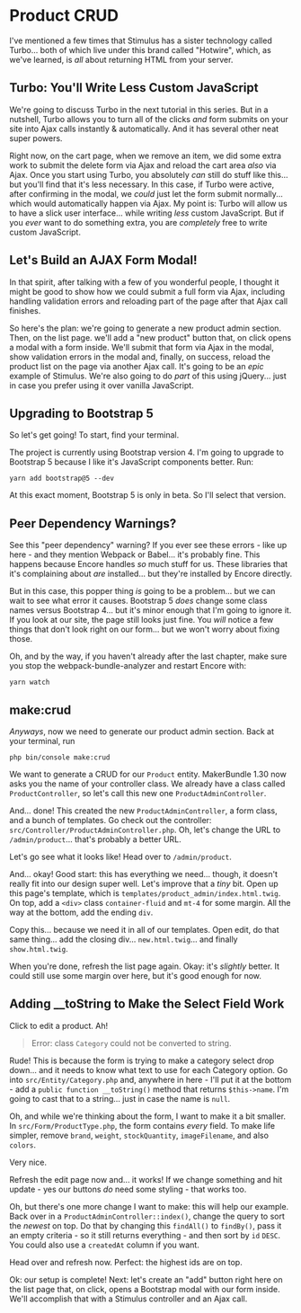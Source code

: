 # Product CRUD

I've mentioned a few times that Stimulus has a sister technology called Turbo...
both of which live under this brand called "Hotwire", which, as we've learned,
is *all* about returning HTML from your server.

## Turbo: You'll Write Less Custom JavaScript

We're going to discuss Turbo in the next tutorial in this series. But in a
nutshell, Turbo allows you to turn all of the clicks *and* form submits on your
site into Ajax calls instantly & automatically. And it has several other neat
super powers.

Right now, on the cart page, when we remove an item, we did some extra work to submit
the delete form via Ajax and reload the cart area *also* via Ajax. Once you start
using Turbo, you absolutely *can* still do stuff like this... but you'll find
that it's less necessary. In this case, if Turbo were active, after confirming
in the modal, we *could* just let the form submit normally... which would
automatically happen via Ajax. My point is: Turbo will allow us to have a slick
user interface... while writing *less* custom JavaScript. But if you *ever* want
to do something extra, you are *completely* free to write custom JavaScript.

## Let's Build an AJAX Form Modal!

In that spirit, after talking with a few of you wonderful people, I thought it might
be good to show how we could submit a full form via Ajax, including handling
validation errors and reloading part of the page after that Ajax call finishes.

So here's the plan: we're going to generate a new product admin section. Then, on
the list page. we'll add a "new product" button that, on click opens a modal with
a form inside. We'll submit that form via Ajax in the modal, show validation errors
in the modal and, finally, on success, reload the product list on the page via
another Ajax call. It's going to be an *epic* example of Stimulus. We're also going
to do *part* of this using jQuery... just in case you prefer using it over vanilla
JavaScript.

## Upgrading to Bootstrap 5

So let's get going! To start, find your terminal.

The project is currently using Bootstrap version 4. I'm going to upgrade to
Bootstrap 5 because I like it's JavaScript components better. Run:

```terminal
yarn add bootstrap@5 --dev
```

At this exact moment, Bootstrap 5 is only in beta. So I'll select that version.

## Peer Dependency Warnings?

See this "peer dependency" warning? If you ever see these errors - like up here -
and they mention Webpack or Babel... it's probably fine. This happens because Encore
handles *so* much stuff for us. These libraries that it's complaining about
*are* installed... but they're installed by Encore directly.

But in this case, this popper thing *is* going to be a problem... but we can wait
to see what error it causes. Bootstrap 5 *does* change some class names versus
Bootstrap 4... but it's minor enough that I'm going to ignore it. If you look at
our site, the page still looks just fine. You *will* notice a few things that
don't look right on our form... but we won't worry about fixing those.

Oh, and by the way, if you haven't already after the last chapter, make sure you
stop the webpack-bundle-analyzer and restart Encore with:

```terminal
yarn watch
```

## make:crud

*Anyways*, now we need to generate our product admin section. Back at your terminal,
run

```terminal
php bin/console make:crud
```

We want to generate a CRUD for our `Product` entity. MakerBundle 1.30 now asks
you the name of your controller class. We already have a class called
`ProductController`, so let's call this new one `ProductAdminController`.

And... done! This created the new `ProductAdminController`, a form class, and a
bunch of templates. Go check out the controller:
`src/Controller/ProductAdminController.php`. Oh, let's change the URL to
`/admin/product`... that's probably a better URL.

Let's go see what it looks like! Head over to `/admin/product`.

And... okay! Good start: this has everything we need... though, it doesn't really
fit into our design super well. Let's improve that a *tiny* bit. Open up this
page's template, which is `templates/product_admin/index.html.twig`. On top, add
a `<div>` class `container-fluid` and `mt-4` for some margin. All the way at the
bottom, add the ending `div`.

Copy this... because we need it in all of our templates. Open edit, do
that same thing... add the closing div... `new.html.twig`... and finally
`show.html.twig`.

When you're done, refresh the list page again. Okay: it's *slightly* better. It
could still use some margin over here, but it's good enough for now.

## Adding __toString to Make the Select Field Work

Click to edit a product. Ah!

> Error: class `Category` could not be converted to string.

Rude! This is because the form is trying to make a category select drop down...
and it needs to know what text to use for each Category option. Go into
`src/Entity/Category.php` and, anywhere in here - I'll put it at the bottom - add
a `public function __toString()` method that returns `$this->name`. I'm going to
cast that to a string... just in case the name is `null`.

Oh, and while we're thinking about the form, I want to make it a bit smaller. In
`src/Form/ProductType.php`, the form contains *every* field. To make life simpler,
remove `brand`, `weight`, `stockQuantity`, `imageFilename`, and also `colors`.

Very nice.

Refresh the edit page now and... it works! If we change something and hit
update - yes our buttons *do* need some styling - that works too.

Oh, but there's one more change I want to make: this will help our example.
Back over in a `ProductAdminController::index()`, change the query to sort
the *newest* on top. Do that by changing this `findAll()` to `findBy()`, pass it
an empty criteria - so it still returns everything - and then sort by `id` `DESC`.
You could also use a `createdAt` column if you want.

Head over and refresh now. Perfect: the highest ids are on top.

Ok: our setup is complete! Next: let's create an "add" button right here on the list
page that, on click, opens a Bootstrap modal with our form inside. We'll
accomplish that with a Stimulus controller and an Ajax call.
